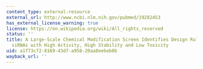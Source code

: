 ```yaml
---
content_type: external-resource
external_url: http://www.ncbi.nlm.nih.gov/pubmed/19282453
has_external_license_warning: true
license: https://en.wikipedia.org/wiki/All_rights_reserved
status: ''
title: A Large-Scale Chemical Modification Screen Identifies Design Rules to Generate
  siRNAs with High Activity, High Stability and Low Toxicity
uid: a1f73c72-8169-43d7-a958-20aa8eebeb0b
wayback_url: ''
---
```

